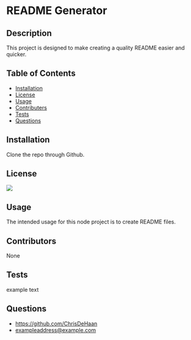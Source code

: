 # README Generator

  ## Description
  This project is designed to make creating a quality README easier and quicker.

  ## Table of Contents
  - [Installation](#Installation)
  - [License](#License)
  - [Usage](#Usage)
  - [Contributers](#Contributers)
  - [Tests](#Tests)
  - [Questions](#Questions)

  ## Installation
  Clone the repo through Github.

  ## License
  <a href='https://choosealicense.com/licenses/mit/' target='_blank'><img src='https://img.shields.io/badge/License-MIT-blue'></a>

  ## Usage
  The intended usage for this node project is to create README files.

  ## Contributors
  None
  
  ## Tests
  example text

  ## Questions
  - https://github.com/ChrisDeHaan
  - exampleaddress@example.com
